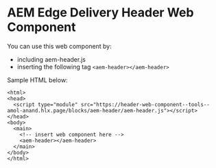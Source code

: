 # AEM Edge Delivery Header Web Component

You can use this web component by:
- including aem-header.js
- inserting the following tag `<aem-header></aem-header>`

Sample HTML below:

```
<html>
<head>
  <script type="module" src="https://header-web-component--tools--amol-anand.hlx.page/blocks/aem-header/aem-header.js"></script>
</head>
<body>
  <main>
    <!-- insert web component here -->
    <aem-header></aem-header>
  </main>
</body>
</html>
```